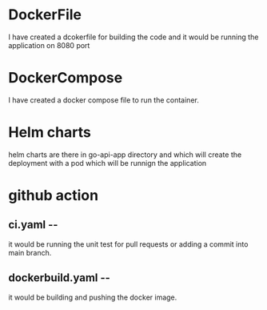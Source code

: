 # DockerFile

I have created a dcokerfile for building the code and it would be running the application on 8080 port

# DockerCompose

I have created a docker compose file to run the container.


# Helm charts

helm charts are there in go-api-app directory and which will create the deployment with a pod which will be runnign the application

# github action

## ci.yaml -- 
 it would be running the unit test for pull requests or adding a commit into main branch.
## dockerbuild.yaml --
 it would be building and pushing the docker image.